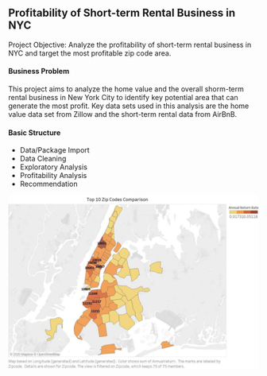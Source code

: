 ## Profitability of Short-term Rental Business in NYC
Project Objective: Analyze the profitability of short-term rental business in NYC and target the most profitable zip code area.


#### Business Problem
This project aims to analyze the home value and the overall shorm-term rental business in New York City to identify key potential area that can generate the most profit. Key data sets used in this analysis are the home value data set from Zillow and the short-term rental data from AirBnB.

#### Basic Structure
- Data/Package Import 
- Data Cleaning
- Exploratory Analysis
- Profitability Analysis
- Recommendation

![Visualization](investment_map.jpg)
